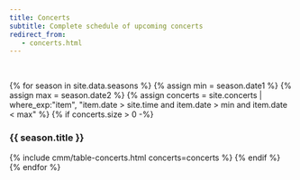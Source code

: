 ```yaml
---
title: Concerts
subtitle: Complete schedule of upcoming concerts
redirect_from:
   - concerts.html
---
```


<br/>

{% for season in site.data.seasons %}
{% assign min = season.date1 %}
{% assign max = season.date2 %}
{% assign concerts = site.concerts | where_exp:"item", "item.date > site.time
and item.date > min and item.date < max" %}
{% if concerts.size > 0 -%}
### {{ season.title }}
{% include cmm/table-concerts.html concerts=concerts %}
{% endif %}
{% endfor %}

